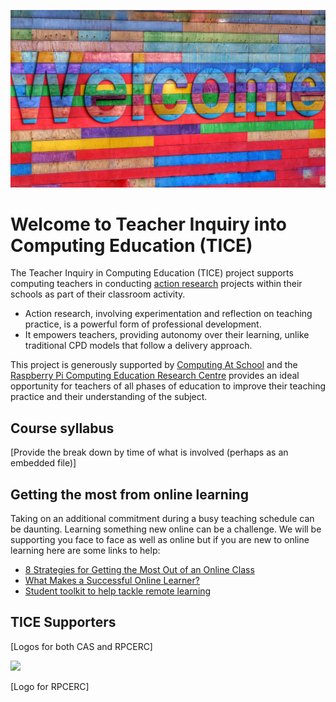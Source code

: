 ![Welcome sign](images/belinda-fewings-6wAGwpsXHE0-unsplash.jpg ':class=banner-image')

# Welcome to Teacher Inquiry into Computing Education (TICE)

The Teacher Inquiry in Computing Education (TICE) project supports computing teachers in conducting [action research](https://en.wikipedia.org/wiki/Action_research) projects within their schools as part of their classroom activity.

- Action research, involving experimentation and reflection on teaching practice, is a powerful form of professional development. 
- It empowers teachers, providing autonomy over their learning, unlike traditional CPD models that follow a delivery approach.

This project is generously supported by [Computing At School](https://www.computingatschool.org.uk) and the [Raspberry Pi Computing Education Research Centre](https://computingeducationresearch.org) provides an ideal opportunity for teachers of all phases of education to improve their teaching practice and their understanding of the subject.

<!-- [filename](_media/example.md ':include') -->

## Course syllabus

[Provide the break down by time of what is involved (perhaps as an embedded file)]


## Getting the most from online learning

Taking on an additional commitment during a busy teaching schedule can be daunting.  Learning something new online can be a challenge.  We will be supporting you face to face as well as online but if you are new to online learning here are some links to help:

- [8 Strategies for Getting the Most Out of an Online Class](https://www.northeastern.edu/graduate/blog/tips-for-taking-online-classes/)
- [What Makes a Successful Online Learner?](https://careerwise.minnstate.edu/education/successonline.html)
- [Student toolkit to help tackle remote learning](https://socialmediaforlearning.com/2020/03/22/guest-post-a-student-toolkit-to-help-you-tackle-remote-learning-written-by-students-for-students/)

## TICE Supporters

[Logos for both CAS and RPCERC]

![](https://www.computingatschool.org.uk/images/caslogo.png)

[Logo for RPCERC]
